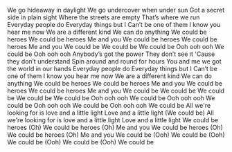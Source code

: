 We go hideaway in daylight
We go undercover when under sun
Got a secret side in plain sight
Where the streets are empty
That’s where we run
Everyday people do
Everyday things but I
Can’t be one of them
I know you hear me now
We are a different kind
We can do anything
We could be heroes
We could be heroes
Me and you
We could be heroes
We could be heroes
Me and you
We could be
We could be
We could be
Ooh ooh ooh
We could be
Ooh ooh ooh
Anybody’s got the power
They don’t see it
'Cause they don’t understand
Spin around and round for hours
You and me we got the world in our hands
Everyday people do
Everyday things but I
Can’t be one of them
I know you hear me now
We are a different kind
We can do anything
We could be heroes
We could be heroes
Me and you
We could be heroes
We could be heroes
Me and you
We could be
We could be
We could be
We could be
We could be
Ooh ooh ooh
We could be
Ooh ooh ooh
We could be
Ooh ooh ooh
We could be
Ooh ooh ooh
We could be
All we're looking for is love and a little light
Love and a little light
(We could be)
All we're looking for is love and a little light
Love and a little light
We could be heroes (Oh)
We could be heroes (Oh)
Me and you
We could be heroes (Oh)
We could be heroes (Oh)
Me and you
We could be (Ooh)
We could be (Ooh)
We could be (Ooh)
We could be (Ooh)
We could be


